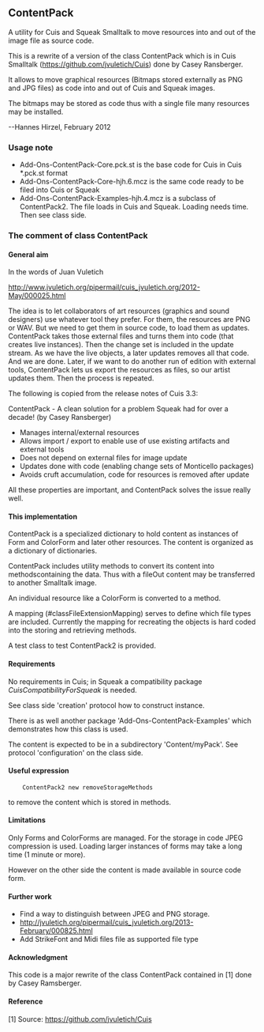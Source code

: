 ContentPack
-----------------

A utility for Cuis and Squeak Smalltalk to move resources into and out of the image file as source code.

This is a rewrite of a version of the class ContentPack which is in Cuis Smalltalk (https://github.com/jvuletich/Cuis) done by Casey Ransberger.

It allows to move graphical resources (Bitmaps stored externally as PNG and JPG files) as code into and out of Cuis and Squeak images.

The bitmaps may be stored as code thus with a single file many resources may be installed.

--Hannes Hirzel, February 2012


### Usage note

- Add-Ons-ContentPack-Core.pck.st is the base code for Cuis in Cuis *.pck.st format
- Add-Ons-ContentPack-Core-hjh.6.mcz is the same code ready to be filed into Cuis or Squeak
- Add-Ons-ContentPack-Examples-hjh.4.mcz is a subclass of ContentPack2. The file loads in Cuis and Squeak. Loading needs time. Then see class side.



### The comment of class ContentPack


#### General aim

In the words of Juan Vuletich

http://www.jvuletich.org/pipermail/cuis_jvuletich.org/2012-May/000025.html

The idea is to let collaborators of art resources (graphics and sound designers) use whatever tool they prefer. For them, the resources are PNG or WAV. But we need to get them in source code, to load them as updates. ContentPack takes those external files and turns them into code (that creates live instances). Then the change set is included in the update stream. As we have the live objects, a later updates removes all that code. And we are done. Later, if we want to do another run of edition with external tools, ContentPack lets us export the resources as files, so our artist updates them. Then the process is repeated.

The following is copied from the release notes of Cuis 3.3:

ContentPack - A clean solution for a problem Squeak had for over a decade! (by Casey Ransberger)

- Manages internal/external resources
- Allows import / export to enable use of use existing artifacts and external tools
- Does not depend on external files for image update
- Updates done with code (enabling change sets of Monticello packages)
- Avoids cruft accumulation, code for resources is removed after update

All these properties are important, and ContentPack solves the issue really well.



#### This implementation

ContentPack is  a specialized dictionary to hold content as instances of Form and ColorForm and later other resources. The content is organized as a dictionary of dictionaries.


ContentPack includes utility methods to convert its content into methodscontaining the data. 
Thus with a fileOut content may be transferred to another Smalltalk image.

An individual resource like a ColorForm is converted to a method. 

A mapping (#classFileExtensionMapping) serves to define which file types are included.
Currently the mapping for recreating the objects is hard coded into the storing and retrieving methods.

A test class to test ContentPack2 is provided.


#### Requirements

 
No requirements in Cuis; in Squeak a compatibility package _CuisCompatibilityForSqueak_
is needed.

See class side 'creation' protocol how to construct instance.

There is as well another package 'Add-Ons-ContentPack-Examples' which demonstrates how this class is used.

	
The content is expected to be in a subdirectory 'Content/myPack'.
See protocol 'configuration' on the class side.


#### Useful expression

        ContentPack2 new removeStorageMethods

to remove the content which is stored in methods.

     		
#### Limitations

Only Forms and ColorForms are managed. For the storage in code JPEG compression is used.
Loading larger instances of forms may take a long time (1 minute or more).

However on the other side the content is made available in source code form.


#### Further work

- Find a way to distinguish between JPEG and PNG storage.
- http://jvuletich.org/pipermail/cuis_jvuletich.org/2013-February/000825.html
- Add StrikeFont and Midi files file as supported file type

####  Acknowledgment

This code is a major rewrite of the class ContentPack contained in  [1]  done by Casey Ramsberger.


#### Reference

[1] Source: https://github.com/jvuletich/Cuis
